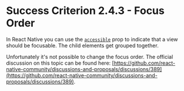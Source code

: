 # Success Criterion 2.4.3 - Focus Order

In React Native you can use the [`accessible`](https://reactnative.dev/docs/accessibility#accessible) prop to indicate that a view should be focusable. The child elements get grouped together.

Unfortunately it's not possible to change the focus order. The official discussion on this topic can be found here: [https://github.com/react-native-community/discussions-and-proposals/discussions/389](https://github.com/react-native-community/discussions-and-proposals/discussions/389).
